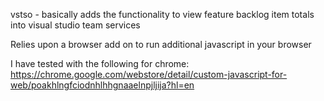vstso - basically adds the functionality to view feature backlog item totals into visual studio team services

Relies upon a browser add on to run additional javascript in your browser

I have tested with the following for chrome:
https://chrome.google.com/webstore/detail/custom-javascript-for-web/poakhlngfciodnhlhhgnaaelnpjljija?hl=en


